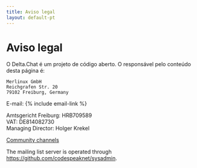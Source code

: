 ```yaml
---
title: Aviso legal
layout: default-pt
---
```




<!-- GENERATED FILE -- DO NOT EDIT -->



# Aviso legal

O Delta.Chat é um projeto de código aberto. O responsável pelo conteúdo desta página é:

    Merlinux GmbH
    Reichgrafen Str. 20
    79102 Freiburg, Germany

E-mail: {% include email-link %}

Amtsgericht Freiburg: HRB709589  
VAT: DE814082730  
Managing Director: Holger Krekel

[Community channels](contribute)

The mailing list server is operated through <https://github.com/codespeaknet/sysadmin>.
